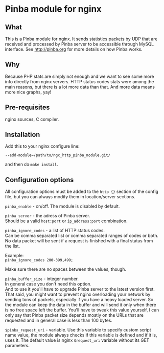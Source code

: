 Pinba module for nginx
======================

What
----
This is a Pinba module for nginx. It sends statistics packets by UDP that are received and processed by Pinba server to be accessible through MySQL interface.
See <http://pinba.org> for more details on how Pinba works.

Why
---
Because PHP stats are simply not enough and we want to see some more info directly from nginx servers. HTTP status codes stats were among the main reasons, but there is a lot more data than that. And more data means more nice graphs, yay!

Pre-requisites
--------------
nginx sources, C compiler.

Installation
------------
Add this to your nginx configure line:  

`--add-module=/path/to/ngx_http_pinba_module.git/`  

and then do `make install`.

Configuration options
---------------------
All configuration options must be added to the `http {}` section of the config file,
but you can always modify them in location/server sections.

`pinba_enable` - on/off.
The module is disabled by default.

`pinba_server` - the adress of Pinba server.  
Should be a valid `host:port` or `ip_address:port` combination.

`pinba_ignore_codes` - a list of HTTP status codes.  
Can be comma separated list or comma separated ranges of codes or both.  
No data packet will be sent if a request is finished with a final status from the list.

Example:  
`pinba_ignore_codes 200-399,499;`

Make sure there are no spaces between the values, though.

`pinba_buffer_size` - integer number.  
In general case you don't need this option.  
And to use it you'll have to upgrade Pinba server to the latest version first.  
That said, you might want to prevent nginx overloading your network by sending tons of packets, especially if you have a heavy loaded server. So the module can keep the data in the buffer and will send it only when there is no free space left the buffer. You'll have to tweak this value yourself, I can only say that Pinba packet size depends mostly on the URLs that are requested and in general case is less than 100 bytes.

`$pinba_request_uri` - variable.
Use this variable to specify custom script name value, the module always checks if this variable is defined and if it is, uses it.
The default value is nginx `$request_uri` variable without its GET parameters.

